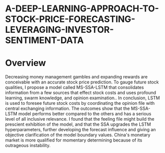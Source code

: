 # A-DEEP-LEARNING-APPROACH-TO-STOCK-PRICE-FORECASTING-LEVERAGING-INVESTOR-SENTIMENT-DATA

# Overview
Decreasing money management gambles and expanding rewards are conceivable with an accurate stock  price prediction. To gauge future stock qualities, I propose a model called MS-SSA-LSTM that consolidates  information from a few sources that effect stock costs and uses profound learning, swarm knowledge, and opinion  examination.. In conclusion, LSTM is used to foresee future stock costs 
by coordinating the opinion file with central exchanging information. The outcomes show that the MS-SSA-LSTM model performs better compared to the others and has a serious level of all inclusive relevance. I found that the feeling file might build the prescient exhibition of the model, and that the SSA upgrades the LSTM hyperparameters, further developing the forecast influence and giving an objective clarification of the model boundary values. China's monetary market is more qualified for momentary determining because of its outrageous instability.
